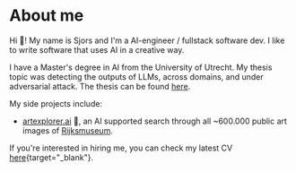 # About me

Hi 👋! My name is Sjors and I'm a AI-engineer / fullstack software dev.
I like to write software that uses AI in a creative way.

I have a Master's degree in AI from the University of Utrecht.
My thesis topic was detecting the outputs of LLMs, across domains, and under adversarial attack.
The thesis can be found [here](https://studenttheses.uu.nl/handle/20.500.12932/46899).

My side projects include:
- [artexplorer.ai](https://artexplorer.ai) 🎨, an AI supported search through all ~600.000 public art images of [Rijksmuseum](https://www.rijksmuseum.nl/en).

If you're interested in hiring me, you can check my latest CV [here](/cv.pdf){target="_blank"}.
